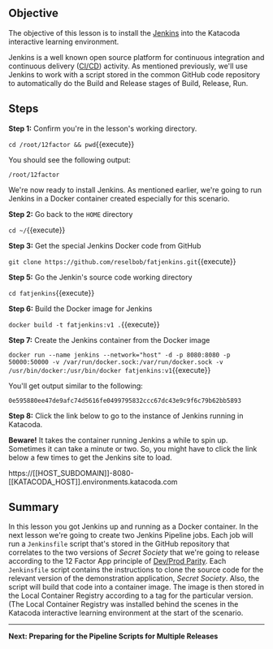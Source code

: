 ## Objective
The objective of this lesson is to install the [Jenkins](https://www.jenkins.io/) into the Katacoda interactive learning environment.

Jenkins is a well known open source platform for continuous integration and continuous delivery ([CI/CD](https://en.wikipedia.org/wiki/CI/CD)) activity. As mentioned previously, we'll use Jenkins to work with a script stored in the common GitHub code repository to automatically do the Build and Release stages of Build, Release, Run.

## Steps

**Step 1:** Confirm you're in the lesson's working directory.

`cd /root/12factor && pwd`{{execute}}

You should see the following output:

`/root/12factor`

We're now ready to install Jenkins. As mentioned earlier, we're going to run Jenkins in a Docker container created especially for this scenario.

**Step 2:** Go back to the `HOME` directory

`cd ~/`{{execute}}

**Step 3:** Get the special Jenkins Docker code from GitHub

`git clone https://github.com/reselbob/fatjenkins.git`{{execute}}

**Step 5:** Go the Jenkin's source code working directory

`cd fatjenkins`{{execute}}

**Step 6:** Build the Docker image for Jenkins

`docker build -t fatjenkins:v1 .`{{execute}}

**Step 7:** Create the Jenkins container from the Docker image

`docker run --name jenkins --network="host" -d -p 8080:8080 -p 50000:50000 -v /var/run/docker.sock:/var/run/docker.sock -v /usr/bin/docker:/usr/bin/docker fatjenkins:v1`{{execute}}

You'll get output similar to the following:

`0e595880ee47de9afc74d5616fe0499795832ccc67dc43e9c9f6c79b62bb5893`

**Step 8:**  Click the link below to go to the instance of Jenkins running in Katacoda.

**Beware!** It takes the container running Jenkins a while to spin up. Sometimes it can take a minute or two. So,  you might have to click the link below a few times to get the Jenkins site to load.

https://[[HOST_SUBDOMAIN]]-8080-[[KATACODA_HOST]].environments.katacoda.com

## Summary

In this lesson you got Jenkins up and running as a Docker container. In the next lesson we're going to create two Jenkins Pipeline jobs. Each job will run a `Jenkinsfile` script that's stored in the GitHub repository that correlates to the two versions of *Secret Society* that we're going to release according to the 12 Factor App principle of [Dev/Prod Parity](https://12factor.net/dev-prod-parity). Each `Jenkinsfile` script contains the instructions to clone the source code for the relevant version of the demonstration application, *Secret Society*. Also, the script will build that code into a container image. The image is then stored in the Local Container Registry according to a tag for the particular version. (The Local Container Registry was installed behind the scenes in the Katacoda interactive learning environment at the start of the scenario.

----


**Next: Preparing for the Pipeline Scripts for Multiple Releases**